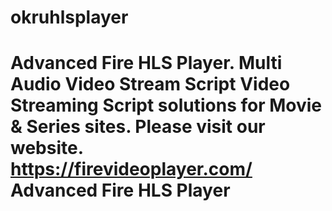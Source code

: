 # okruhlsplayer
# Advanced Fire HLS Player. Multi Audio Video Stream Script  Video Streaming Script solutions for Movie &amp; Series sites.  Please visit our website. https://firevideoplayer.com/  Advanced Fire HLS Player

